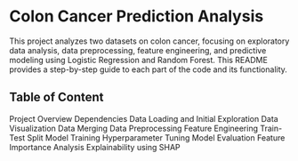 # Colon Cancer Prediction Analysis
This project analyzes two datasets on colon cancer, focusing on exploratory data analysis, data preprocessing, feature engineering, and predictive modeling using Logistic Regression and Random Forest. This README provides a step-by-step guide to each part of the code and its functionality.

## Table of Content
Project Overview
Dependencies
Data Loading and Initial Exploration
Data Visualization
Data Merging
Data Preprocessing
Feature Engineering
Train-Test Split
Model Training
Hyperparameter Tuning
Model Evaluation
Feature Importance Analysis
Explainability using SHAP
